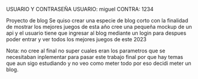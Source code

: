 USUARIO Y CONTRASEÑA
USUARIO: miguel 
CONTRA: 1234

Proyecto de blog
Se quiso crear una especie de blog corto con la finalidad de mostrar los mejores juegos de esta año cree una pequeña mockup de un api y el usuario tiene que ingresar al blog mediante un login para despues poder entrar y ver todos los mejores juegos de este 2023


Nota: no cree al final no super cuales eran los parametros que se necesitaban inplementar para pasar este trabajo final por que hay temas que aun sigo estudiando y no veo como meter todo por eso decidi meter un blog.
